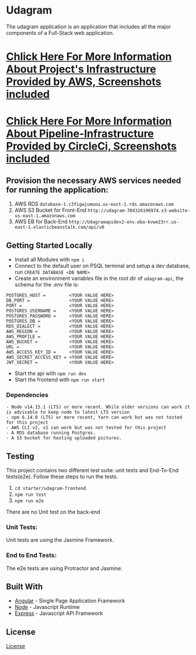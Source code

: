 # Udagram

The udagram application is an application that includes all the major components of a Full-Stack web application.

# [Chlick Here For More Information About Project's Infrastructure Provided by AWS, Screenshots included](./Documentation/project-infrastructure.md)
# [Chlick Here For More Information About Pipeline-Infrastructure Provided by CircleCi, Screenshots included](./Documentation/pipeline-infrastructure.md)

## Provision the necessary AWS services needed for running the application:
1. AWS RDS `database-1.c3figwjumoou.us-east-1.rds.amazonaws.com`
2. AWS S3 Bucket for Front-End `http://udagram-704326196974.s3-website-us-east-1.amazonaws.com`
3. AWS EB for Back-End `http://Udagramapidev2-env.eba-kvwe23rr.us-east-1.elasticbeanstalk.com/api/v0`

## Getting Started Locally

- Install all Modules with `npm i`
- Connect to the default user on PSQL terminal and setup a dev database, run `CREATE DATABASE <DB NAME>`
- Create an environment variables file in the root dir of `udagram-api`, the schema for the .env file is:
```
POSTGRES_HOST =         <YOUR VALUE HERE>
DB_PORT =               <YOUR VALUE HERE>
PORT =                  <YOUR VALUE HERE>
POSTGRES_USERNAME =     <YOUR VALUE HERE>
POSTGRES_PASSWORD =     <YOUR VALUE HERE>
POSTGRES_DB =           <YOUR VALUE HERE>
RDS_DIALECT =           <YOUR VALUE HERE>
AWS_REGION =            <YOUR VALUE HERE>
AWS_PROFILE =           <YOUR VALUE HERE>
AWS_BUCKET =            <YOUR VALUE HERE>
URL =                   <YOUR VALUE HERE>
AWS_ACCESS_KEY_ID =     <YOUR VALUE HERE>
AWS_SECRET_ACCESS_KEY = <YOUR VALUE HERE>
JWT_SECRET =            <YOUR VALUE HERE>
```
- Start the api with `npm run dev`
- Start the frontend with `npm run start`

### Dependencies

```
- Node v14.15.1 (LTS) or more recent. While older versions can work it is advisable to keep node to latest LTS version
- npm 6.14.8 (LTS) or more recent, Yarn can work but was not tested for this project
- AWS CLI v2, v1 can work but was not tested for this project
- A RDS database running Postgres.
- A S3 bucket for hosting uploaded pictures.

```

## Testing

This project contains two different test suite: unit tests and End-To-End tests(e2e). Follow these steps to run the tests.

1. `cd starter/udagram-frontend`
1. `npm run test`
1. `npm run e2e`

There are no Unit test on the back-end

### Unit Tests:

Unit tests are using the Jasmine Framework.

### End to End Tests:

The e2e tests are using Protractor and Jasmine.

## Built With

- [Angular](https://angular.io/) - Single Page Application Framework
- [Node](https://nodejs.org) - Javascript Runtime
- [Express](https://expressjs.com/) - Javascript API Framework

## License

[License](LICENSE.txt)
